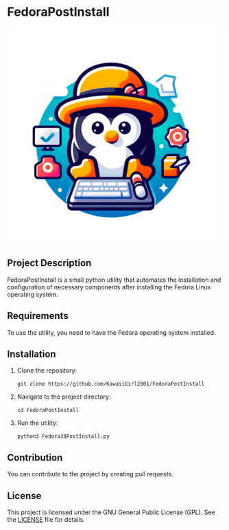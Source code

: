 # FedoraPostInstall

![FedoraPostInstallLogo](FedoraPostInstallLogo.png)

## Project Description
FedoraPostInstall is a small python utility that automates the installation and configuration of necessary components after installing the Fedora Linux operating system.

## Requirements
To use the utility, you need to have the Fedora operating system installed.

## Installation
1. Clone the repository:
    ```shell
    git clone https://github.com/KawaiiGirl2001/FedoraPostInstall
    ```

2. Navigate to the project directory:
    ```shell
    cd FedoraPostInstall
    ```

3. Run the utility:
    ```shell
    python3 Fedora39PostInstall.py
    ```

## Contribution
You can contribute to the project by creating pull requests.

## License
This project is licensed under the GNU General Public License (GPL). See the [LICENSE](LICENSE) file for details.


